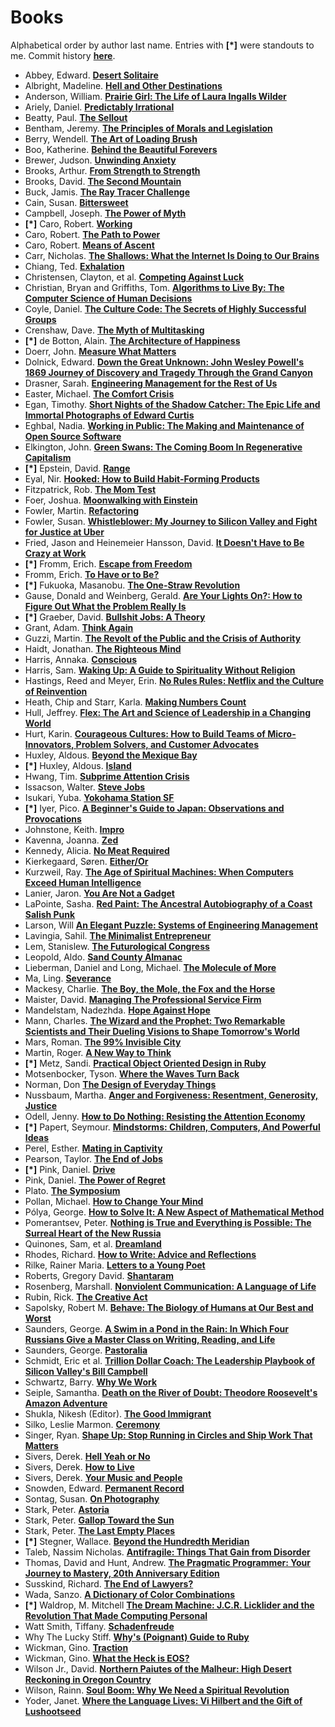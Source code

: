 # Books

Alphabetical order by author last name. Entries with **[*]** were standouts to me. Commit history **[here](https://github.com/jwchristiansen/books/commits/master)**.

- Abbey, Edward. **[Desert Solitaire](https://bit.ly/3ffNVBx)**
- Albright, Madeline. **[Hell and Other Destinations](https://bit.ly/3vrIQQu)**
- Anderson, William. **[Prairie Girl: The Life of Laura Ingalls Wilder](https://bit.ly/39IXbgT)**
- Ariely, Daniel. **[Predictably Irrational](https://bookshop.org/p/books/predictably-irrational-revised-and-expanded-edition-the-hidden-forces-that-shape-our-decisions-dan-ariely/8942152)**
- Beatty, Paul. **[The Sellout](https://bit.ly/2XdfLbf)**
- Bentham, Jeremy. **[The Principles of Morals and Legislation](https://bit.ly/2XdfLbf)**
- Berry, Wendell. **[The Art of Loading Brush](https://bit.ly/310dNMt)**
- Boo, Katherine. **[Behind the Beautiful Forevers](https://bookshop.org/p/books/behind-the-beautiful-forevers-katherine-boo/228825)**
- Brewer, Judson. **[Unwinding Anxiety](https://bookshop.org/books/unwinding-anxiety-new-science-shows-how-to-break-the-cycles-of-worry-and-fear-to-heal-your-mind/9780593330449)**
- Brooks, Arthur. **[From Strength to Strength](https://bookshop.org/p/books/from-strength-to-strength-finding-success-happiness-and-deep-purpose-in-the-second-half-of-life-arthur-c-brooks/16215322?ean=9780593191484)**
- Brooks, David. **[The Second Mountain](https://bit.ly/3ryPtwH)**
- Buck, Jamis. **[The Ray Tracer Challenge](https://bit.ly/3feDLRJ)**
- Cain, Susan. **[Bittersweet](https://bookshop.org/books/bittersweet-how-sorrow-and-longing-make-us-whole-9780593506059/9780451499783)**
- Campbell, Joseph. **[The Power of Myth](https://bookshop.org/books/the-power-of-myth/9780385418867)**
- **[*]** Caro, Robert. **[Working](https://bit.ly/33d7ZSy)**
- Caro, Robert. **[The Path to Power](https://bit.ly/30ahsIu)**
- Caro, Robert. **[Means of Ascent](https://bit.ly/3ikC5rm)**
- Carr, Nicholas. **[The Shallows: What the Internet Is Doing to Our Brains](https://bit.ly/2PVi1zN)**
- Chiang, Ted. **[Exhalation](https://bit.ly/2DeNnhT)**
- Christensen, Clayton, et al. **[Competing Against Luck](https://bit.ly/33b0j36)**
- Christian, Bryan and Griffiths, Tom. **[Algorithms to Live By: The Computer Science of Human Decisions](https://bit.ly/3wVqt5K)**
- Coyle, Daniel. **[The Culture Code: The Secrets of Highly Successful Groups](https://bit.ly/3fSBhMh)**
- Crenshaw, Dave. **[The Myth of Multitasking](https://bit.ly/3KU6WKf)**
- **[*]** de Botton, Alain. **[The Architecture of Happiness](https://www.goodreads.com/book/show/23418.The_Architecture_of_Happiness?ac=1&from_search=true&qid=Su9BjFOXi2&rank=1)**
- Doerr, John. **[Measure What Matters](https://bit.ly/3qMr2is)**
- Dolnick, Edward. **[Down the Great Unknown: John Wesley Powell's 1869 Journey of Discovery and Tragedy Through the Grand Canyon](https://bit.ly/39Hrd4b)**
- Drasner, Sarah. **[Engineering Management for the Rest of Us](https://bookshop.org/p/books/engineering-management-for-the-rest-of-us/18891490?ean=9798986769301)**
- Easter, Michael. **[The Comfort Crisis](https://bit.ly/3jK0Yjd)**
- Egan, Timothy. **[Short Nights of the Shadow Catcher: The Epic Life and Immortal Photographs of Edward Curtis](https://bit.ly/3n9Rb6C)**
- Eghbal, Nadia. **[Working in Public: The Making and Maintenance of Open Source Software](https://bit.ly/2KVSI1z)**
- Elkington, John. **[Green Swans: The Coming Boom In Regenerative Capitalism](https://www.goodreads.com/book/show/52919387-green-swans)**
- **[*]** Epstein, David. **[Range](https://bit.ly/2EqzNbJ)**
- Eyal, Nir. **[Hooked: How to Build Habit-Forming Products](https://bit.ly/35GtT0K)**
- Fitzpatrick, Rob. **[The Mom Test](https://bit.ly/3pNUIYb)**
- Foer, Joshua. **[Moonwalking with Einstein](https://bit.ly/3Enyqp5)**
- Fowler, Martin. **[Refactoring](https://bit.ly/3jVaHSJ)**
- Fowler, Susan. **[Whistleblower: My Journey to Silicon Valley and Fight for Justice at Uber](https://bit.ly/315nGbV)**
- Fried, Jason and Heinemeier Hansson, David. **[It Doesn't Have to Be Crazy at Work](https://bit.ly/2EALyfV)**
- **[*]** Fromm, Erich. **[Escape from Freedom](https://bit.ly/3hPKvXD)**
- Fromm, Erich. **[To Have or to Be?](https://bit.ly/2BOetfy)**
- **[*]** Fukuoka, Masanobu. **[The One-Straw Revolution](https://bit.ly/3jX5d9R)**
- Gause, Donald and Weinberg, Gerald. **[Are Your Lights On?: How to Figure Out What the Problem Really Is](https://www.amazon.com/Are-Your-Lights-Figure-Problem/dp/0932633161)**
- **[*]** Graeber, David. **[Bullshit Jobs: A Theory](https://bit.ly/3xtKmo2)**
- Grant, Adam. **[Think Again](https://bookshop.org/p/books/think-again-the-power-of-knowing-what-you-don-t-know-adam-grant/15174400)**
- Guzzi, Martin. **[The Revolt of the Public and the Crisis of Authority](https://bit.ly/3bvXZq6)**
- Haidt, Jonathan. **[The Righteous Mind](https://bit.ly/2EqB3vt)**
- Harris, Annaka. **[Conscious](https://bit.ly/2PdfYGU)**
- Harris, Sam. **[Waking Up: A Guide to Spirituality Without Religion](https://bit.ly/3oBCDwR)**
- Hastings, Reed and Meyer, Erin. **[No Rules Rules: Netflix and the Culture of Reinvention](https://bookshop.org/p/books/no-rules-rules-netflix-and-the-culture-of-reinvention-erin-meyer/13332186)**
- Heath, Chip and Starr, Karla. **[Making Numbers Count](https://bookshop.org/p/books/making-numbers-count-the-art-and-science-of-communicating-numbers-karla-starr/16246316)**
- Hull, Jeffrey. **[Flex: The Art and Science of Leadership in a Changing World](https://www.goodreads.com/book/show/43229714-flex)**
- Hurt, Karin. **[Courageous Cultures: How to Build Teams of Micro-Innovators, Problem Solvers, and Customer Advocates](https://bookshop.org/p/books/courageous-cultures-david-dye/14287283?ean=9781400219568)**
- Huxley, Aldous. **[Beyond the Mexique Bay](https://www.goodreads.com/book/show/1034230.Beyond_the_Mexique_Bay)**
- **[*]** Huxley, Aldous. **[Island](https://bit.ly/339XZJR)**
- Hwang, Tim. **[Subprime Attention Crisis](https://www.goodreads.com/book/show/50403486-subprime-attention-crisis)**
- Issacson, Walter. **[Steve Jobs](https://bookshop.org/books/steve-jobs-9781982176860/9781451648539)**
- Isukari, Yuba. **[Yokohama Station SF](https://www.goodreads.com/book/show/55661352-yokohama-station-sf)**
- **[*]** Iyer, Pico. **[A Beginner's Guide to Japan: Observations and Provocations](https://bit.ly/33n4h9h)**
- Johnstone, Keith. **[Impro](https://bit.ly/3h39Ahi)**
- Kavenna, Joanna. **[Zed](https://bit.ly/2Dk3Z7U)**
- Kennedy, Alicia. **[No Meat Required](https://bookshop.org/p/books/no-meat-required-the-cultural-history-and-culinary-future-of-plant-based-eating-alicia-kennedy/19177990?ean=9780807069172)**
- Kierkegaard, Søren. **[Either/Or](https://bit.ly/39KuyPY)**
- Kurzweil, Ray. **[The Age of Spiritual Machines: When Computers Exceed Human Intelligence](https://bit.ly/30cpqAG)**
- Lanier, Jaron. **[You Are Not a Gadget](https://bit.ly/338yCbc)**
- LaPointe, Sasha. **[Red Paint: The Ancestral Autobiography of a Coast Salish Punk](https://bookshop.org/books/red-paint-the-ancestral-autobiography-of-a-coast-salish-punk/9781640094147)**
- Larson, Will **[An Elegant Puzzle: Systems of Engineering Management](https://bookshop.org/p/books/an-elegant-puzzle-systems-of-engineering-management-will-larson/18697762?ean=9781732265189)**
- Lavingia, Sahil. **[The Minimalist Entrepreneur](https://bookshop.org/p/books/the-minimalist-entrepreneur-how-great-founders-do-more-with-less-sahil-lavingia/16132371)**
- Lem, Stanislew. **[The Futurological Congress](https://bit.ly/2X9ndnG)**
- Leopold, Aldo. **[Sand County Almanac](https://bit.ly/3jXf4Nd)**
- Lieberman, Daniel and Long, Michael. **[The Molecule of More](https://www.goodreads.com/book/show/38728977-the-molecule-of-more)**
- Ma, Ling. **[Severance](https://bit.ly/37RjwYy)**
- Mackesy, Charlie. **[The Boy, the Mole, the Fox and the Horse](https://bit.ly/2WRxiFk)**
- Maister, David. **[Managing The Professional Service Firm](https://bit.ly/3wZOIks)**
- Mandelstam, Nadezhda. **[Hope Against Hope](https://bit.ly/3EojUNX)**
- Mann, Charles. **[The Wizard and the Prophet: Two Remarkable Scientists and Their Dueling Visions to Shape Tomorrow's World](https://www.goodreads.com/book/show/34959327-the-wizard-and-the-prophet)**
- Mars, Roman. **[The 99% Invisible City](https://99percentinvisible.org/book/)**
- Martin, Roger. **[A New Way to Think](https://www.goodreads.com/book/show/59682890-a-new-way-to-think)**
- **[*]** Metz, Sandi. **[Practical Object Oriented Design in Ruby](https://bit.ly/3aRjaDX)**
- Motsenbocker, Tyson. **[Where the Waves Turn Back](https://www.goodreads.com/book/show/61918868-where-the-waves-turn-back)**
- Norman, Don **[The Design of Everyday Things](https://bookshop.org/p/books/the-design-of-everyday-things-don-norman/12398830?ean=9780465050659)**
- Nussbaum, Martha. **[Anger and Forgiveness: Resentment, Generosity, Justice](https://bit.ly/313Av6A)**
- Odell, Jenny. **[How to Do Nothing: Resisting the Attention Economy](https://bit.ly/39O4gwc)**
- **[*]** Papert, Seymour. **[Mindstorms: Children, Computers, And Powerful Ideas](https://bit.ly/3nOZuVl)**
- Perel, Esther. **[Mating in Captivity](https://bookshop.org/books/mating-in-captivity-unlocking-erotic-intelligence/9780060753641)**
- Pearson, Taylor. **[The End of Jobs](https://bit.ly/2QSjxn6)**
- **[*]** Pink, Daniel. **[Drive](https://bit.ly/2Xb9ZXO)**
- Pink, Daniel. **[The Power of Regret](https://bookshop.org/p/books/the-power-of-regret-how-looking-backward-moves-us-forward-daniel-h-pink/17786219)**
- Plato. **[The Symposium](https://bit.ly/3gcUplO)**
- Pollan, Michael. **[How to Change Your Mind](https://bit.ly/339BjJz)**
- Pólya, George. **[How to Solve It: A New Aspect of Mathematical Method](https://bit.ly/3gyb4kI)**
- Pomerantsev, Peter. **[Nothing is True and Everything is Possible: The Surreal Heart of the New Russia](https://bit.ly/318L7kK)**
- Quinones, Sam, et al. **[Dreamland](https://bit.ly/3hQHvdB)**
- Rhodes, Richard. **[How to Write: Advice and Reflections](https://bit.ly/3u5kRnU)**
- Rilke, Rainer Maria. **[Letters to a Young Poet](https://www.goodreads.com/book/show/46199.Letters_to_a_Young_Poet)**
- Roberts, Gregory David. **[Shantaram](https://bit.ly/2Xd9MDs)**
- Rosenberg, Marshall. **[Nonviolent Communication: A Language of Life](https://www.goodreads.com/book/show/71730.Nonviolent_Communication)**
- Rubin, Rick. **[The Creative Act](https://bookshop.org/p/books/the-creative-act-a-way-of-being-rick-rubin/18543579)**
- Sapolsky, Robert M. **[Behave: The Biology of Humans at Our Best and Worst](https://bit.ly/3m7WQrW)**
- Saunders, George. **[A Swim in a Pond in the Rain: In Which Four Russians Give a Master Class on Writing, Reading, and Life](https://bit.ly/3xDDbtp)**
- Saunders, George. **[Pastoralia](https://bit.ly/3FszBDg)**
- Schmidt, Eric et al. **[Trillion Dollar Coach: The Leadership Playbook of Silicon Valley's Bill Campbell](https://bit.ly/3EpR4go)**
- Schwartz, Barry. **[Why We Work](https://bit.ly/3cCoWud)**
- Seiple, Samantha. **[Death on the River of Doubt: Theodore Roosevelt's Amazon Adventure](https://bit.ly/3xkAnOp)**
- Shukla, Nikesh (Editor). **[The Good Immigrant](https://bit.ly/3oFy31Y)**
- Silko, Leslie Marmon. **[Ceremony](https://www.goodreads.com/book/show/588234.Ceremony)**
- Singer, Ryan. **[Shape Up: Stop Running in Circles and Ship Work That Matters](https://bit.ly/2IBTpfv)**
- Sivers, Derek. **[Hell Yeah or No](https://bit.ly/2BGZcgi)**
- Sivers, Derek. **[How to Live](https://sive.rs/h)**
- Sivers, Derek. **[Your Music and People](https://bit.ly/2TdKzX8)**
- Snowden, Edward. **[Permanent Record](https://bit.ly/2PargvH)**
- Sontag, Susan. **[On Photography](https://bit.ly/30GhkDC)**
- Stark, Peter. **[Astoria](https://bookshop.org/p/books/astoria-astor-and-jefferson-s-lost-pacific-empire-a-tale-of-ambition-and-survival-on-the-early-american-frontier-peter-stark/6431662?ean=9780062218308)**
- Stark, Peter. **[Gallop Toward the Sun](https://bookshop.org/p/books/gallop-toward-the-sun-tecumseh-and-harrison-s-struggle-for-the-destiny-of-a-nation-peter-stark/19082176?ean=9780593133613)**
- Stark, Peter. **[The Last Empty Places](https://bit.ly/2P8Rkr7)**
- **[*]** Stegner, Wallace. **[Beyond the Hundredth Meridian](https://bit.ly/30eIiyY)**
- Taleb, Nassim Nicholas. **[Antifragile: Things That Gain from Disorder](https://bit.ly/3qB202s)**
- Thomas, David and Hunt, Andrew. **[The Pragmatic Programmer: Your Journey to Mastery, 20th Anniversary Edition](https://bookshop.org/p/books/the-pragmatic-programmer-your-journey-to-mastery-20th-anniversary-edition-andrew-hunt/9408139?ean=9780135957059)**
- Susskind, Richard. **[The End of Lawyers?](https://bit.ly/33b7xEg)**
- Wada, Sanzo. **[A Dictionary of Color Combinations](https://www.goodreads.com/book/show/19976800-a-dictionary-of-color-combinations)**
- **[*]** Waldrop, M. Mitchell **[The Dream Machine: J.C.R. Licklider and the Revolution That Made Computing Personal](https://bit.ly/337TgbC)**
- Watt Smith, Tiffany. **[Schadenfreude](https://bit.ly/3jRFBLI)**
- Why The Lucky Stiff. **[Why's (Poignant) Guide to Ruby](https://bookshop.org/books/why-s-poignant-guide-to-ruby-9781838039509/9781838039509)**
- Wickman, Gino. **[Traction](https://www.goodreads.com/book/show/18886376-traction)**
- Wickman, Gino. **[What the Heck is EOS?](https://bookshop.org/p/books/what-the-heck-is-eos-a-complete-guide-for-employees-in-companies-running-on-eos-gino-wickman/48603?ean=9781543699562)**
- Wilson Jr., David. **[Northern Paiutes of the Malheur: High Desert Reckoning in Oregon Country](https://www.goodreads.com/book/show/58309641-northern-paiutes-of-the-malheur)**
- Wilson, Rainn. **[Soul Boom: Why We Need a Spiritual Revolution](https://www.goodreads.com/book/show/61918539-soul-boom)**
- Yoder, Janet. **[Where the Language Lives: Vi Hilbert and the Gift of Lushootseed](https://bookshop.org/books/where-the-language-lives-vi-hilbert-and-the-gift-of-lushootseed/9781954854260)**
